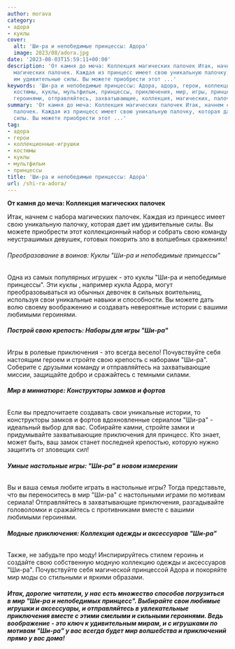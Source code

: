 ```yaml
---
author: morava
category:
- адора
- куклы
cover:
  alt: 'Ши-ра и непобедимые принцессы: Адора'
  image: 2023/08/adora.jpg
date: '2023-08-03T15:59:11+00:00'
description: 'От камня до меча: Коллекция магических палочек Итак, начнем с набора
  магических палочек. Каждая из принцесс имеет свою уникальную палочку, которая дает
  им удивительные силы. Вы можете приобрести этот ...'
keywords: 'Ши-ра и непобедимые принцессы: Адора, адора, герои, коллекционные-игрушки,
  костюмы, куклы, мультфильм, принцессы, приключения, мир, игры, принцесс, это, свои,
  героинями, отправляйтесь, захватывающие, коллекция, магических, палочек, итак, можете'
summary: 'От камня до меча: Коллекция магических палочек Итак, начнем с набора магических
  палочек. Каждая из принцесс имеет свою уникальную палочку, которая дает им удивительные
  силы. Вы можете приобрести этот ...'
tag:
- адора
- герои
- коллекционные-игрушки
- костюмы
- куклы
- мультфильм
- принцессы
title: 'Ши-ра и непобедимые принцессы: Адора'
url: /shi-ra-adora/
---
```


**От камня до меча: Коллекция магических палочек**

Итак, начнем с набора магических палочек. Каждая из принцесс имеет свою уникальную палочку, которая дает им удивительные силы. Вы можете приобрести этот коллекционный набор и собрать свою команду неустрашимых девушек, готовых покорить зло в волшебных сражениях!

###### Преобразование в воинов: Куклы "Ши-ра и непобедимые принцессы"

Одна из самых популярных игрушек \- это куклы "Ши-ра и непобедимые принцессы". Эти куклы , например кукла Адора, могут преобразовываться из обычных девочек в сильных воительниц, используя свои уникальные навыки и способности. Вы можете дать волю своему воображению и создавать невероятные истории с вашими любимыми героинями.

###### **Построй свою крепость: Наборы для игры "Ши-ра"**

Игры в ролевые приключения \- это всегда весело! Почувствуйте себя настоящим героем и стройте свою крепость с наборами "Ши-ра". Соберите с друзьями команду и отправляйтесь на захватывающие миссии, защищайте добро и сражайтесь с темными силами.

###### **Мир в миниатюре: Конструкторы замков и фортов**

Если вы предпочитаете создавать свои уникальные истории, то конструкторы замков и фортов вдохновленные сериалом "Ши\-ра" \- идеальный выбор для вас. Собирайте камни, стройте замки и придумывайте захватывающие приключения для принцесс. Кто знает, может быть, ваш замок станет последней крепостью, которую нужно защитить от зловещих сил!

###### **Умные настольные игры: "Ши-ра" в новом измерении**

Вы и ваша семья любите играть в настольные игры? Тогда представьте, что вы переноситесь в мир "Ши-ра" с настольными играми по мотивам сериала! Отправляйтесь в захватывающие приключения, разгадывайте головоломки и сражайтесь с противниками вместе с вашими любимыми героинями.

###### **Модные приключения: Коллекция одежды и аксессуаров "Ши-ра"**

Также, не забудьте про моду! Инспирируйтесь стилем героинь и создайте свою собственную модную коллекцию одежды и аксессуаров "Ши-ра". Почувствуйте себя магической принцессой Адора и покоряйте мир моды со стильными и яркими образами.

###### **Итак, дорогие читатели, у нас есть множество способов погрузиться в мир "Ши\-ра и непобедимых принцесс". Выбирайте свои любимые игрушки и аксессуары, и отправляйтесь в увлекательные приключения вместе с этими смелыми и сильными героинями. Ведь воображение \- это ключ к удивительным мирам, и с игрушками по мотивам "Ши-ра" у вас всегда будет мир волшебства и приключений прямо у вас дома!**
